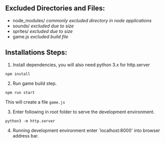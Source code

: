 ## Excluded Directories and Files:

- node_modules/ _commonly excluded directory in node applications_
- sounds/ _excluded due to size_
- sprites/ _excluded due to size_
- game.js _excluded build file_

## Installations Steps:

1. Install dependencies, you will also need python 3.x for http.server
```
npm install
```
2. Run game build step.
```
npm run start
```
  This will create a file `game.js`  
    
3. Enter following in root folder to serve the development environment.
```
python3 -m http.server
```
4. Running development environment enter `localhost:8000' into browser address bar.